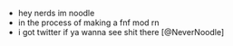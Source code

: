 - hey nerds im noodle
- in the process of making a fnf mod rn
- i got twitter if ya wanna see shit there [@NeverNoodle]

<!---
yo mom
--->
